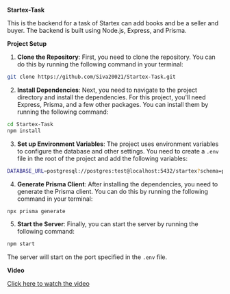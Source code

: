 **Startex-Task**

This is the backend for a task of Startex can add books and be a seller and buyer. The backend is built using Node.js, Express, and Prisma.

**Project Setup**

1. **Clone the Repository**: First, you need to clone the repository. You can do this by running the following command in your terminal:

```bash
git clone https://github.com/Siva20021/Startex-Task.git
```

2. **Install Dependencies**: Next, you need to navigate to the project directory and install the dependencies. For this project, you'll need Express, Prisma, and a few other packages. You can install them by running the following command:

```bash
cd Startex-Task
npm install
```

3. **Set up Environment Variables**: The project uses environment variables to configure the database and other settings. You need to create a `.env` file in the root of the project and add the following variables:

```bash
DATABASE_URL=postgresql://postgres:test@localhost:5432/startex?schema=public
```

4. **Generate Prisma Client**: After installing the dependencies, you need to generate the Prisma client. You can do this by running the following command in your terminal:

```bash
npx prisma generate
```

5. **Start the Server**: Finally, you can start the server by running the following command:

```bash
npm start
```

The server will start on the port specified in the `.env` file.

**Video**

[Click here to watch the video](https://www.loom.com/share/81b103ec75fe4249b3c2aef8153aa1e0?sid=049776f1-1b21-4c53-ae62-93944a25a10f)

